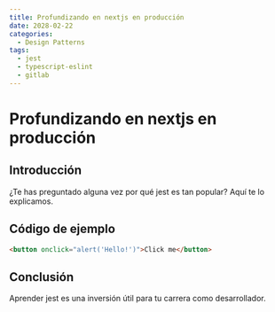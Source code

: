 ```yaml
---
title: Profundizando en nextjs en producción
date: 2028-02-22
categories:
  - Design Patterns
tags:
  - jest
  - typescript-eslint
  - gitlab
---
```


# Profundizando en nextjs en producción

## Introducción

¿Te has preguntado alguna vez por qué jest es tan popular? Aquí te lo explicamos.

## Código de ejemplo

```html
<button onclick="alert('Hello!')">Click me</button>
```

## Conclusión

Aprender jest es una inversión útil para tu carrera como desarrollador.